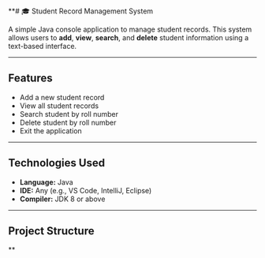 **# 🎓 Student Record Management System

A simple Java console application to manage student records. This system allows users to **add**, **view**, **search**, and **delete** student information using a text-based interface.

---

##  Features

- Add a new student record
- View all student records
- Search student by roll number
- Delete student by roll number
- Exit the application

---

## Technologies Used

- **Language:** Java
- **IDE:** Any (e.g., VS Code, IntelliJ, Eclipse)
- **Compiler:** JDK 8 or above

---

## Project Structure

**
